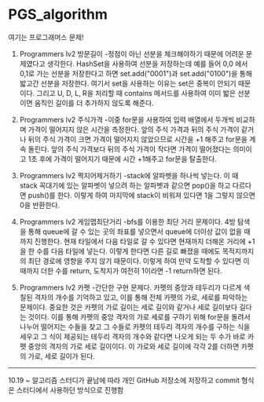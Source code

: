 # PGS_algorithm
여기는 프로그래머스 문제!

1. Programmers lv2 방문길이
-정점이 아닌 선분을 체크해야하기 때문에 어려운 문제였다고 생각한다. HashSet을 사용하여 선분을 저장하는데 예를 들어 0,0 에서 0,1로 가는 선분을 저장한다고 하면 set.add("0001")과 set.add("0100")을 통해 밟고간 선분을 저장한다. 여기서 set을 사용하는 이유는 set은 중복이 안되기 때문이다. 그리고 U, D, L, R을 처리할 때 contains 메서드를 사용하여 이미 밟은 선분이면 움직인 길이를 더 추가하지 않도록 해준다.

2. Programmers lv2 주식가격
-이중 for문을 사용하여 입력 배열에서 두개씩 비교하며 가격이 떨어지지 않은 시간을 측정한다. 앞의 주식 가격과 뒤의 주식 가격이 같거나 뒤의 주식 가격이 크면 가격이 떨어지지 않았으므로 시간을 +1 해주고 for문을 계속 돌린다. 앞의 주식 가격보다 뒤의 주식 가격이 작다면 가격이 떨어졌다는 의미이고 1초 후에 가격이 떨어지기 때문에 시간 +1해주고 for문을 탈출한다.

3. Programmers lv2 짝지어제거하기
-stack에 알파벳을 하나씩 넣는다. 이 때 stack 꼭대기에 있는 알파벳이 넣으려 하는 알파벳과 같으면 pop()을 하고 다르다면 push()를 한다. 이렇게 하여 마지막에 stack이 비워져 있다면 1을 그렇지 않으면 0을 반환한다.

4. Programmers lv2 게임맵최단거리
-bfs를 이용한 최단 거리 문제이다. 4방 탐색을 통해 queue에 갈 수 있는 곳의 좌표를 넣으면서 queue에 더이상 값이 없을 때까지 진행한다.
현재 타일에서 다음 타일로 갈 수 있다면 현재까지 더해온 거리에 +1을 한 수를 다음 타일에 넣는다. 이렇게 한다면 다른 길로 빠졌을 때에도 목적지까지의 최단 경로에 영향을 주지 않기 때문이다. 이렇게 하여 만약 도착할 수 있다면 이때까지 더한 수를 return, 도착지가 여전히 1이라면 -1 return하면 된다.

5. Programmers lv2 카펫
-간단한 구현 문제다. 카펫의 중앙과 테두리가 다르게 색칠된 격자의 개수를 기억하고 있고, 이를 통해 전체 카펫의 가로, 세로를 파악하는 문제이다. 중요한 것은 카펫의 가로 길이는 세로 길이와 같거나 세로 길이보다 길다는 것이다. 이를 통해 카펫의 중앙 격자의 가로 세로를 구하기 위해 for문을 돌려서 나누어 떨어지는 수들을 찾고 그 수들로 카펫의 테두리 격자의 개수를 구하는 식을 세우고 그 식이 제공되는 테두리 격자의 개수와 같다면 나오게 되는 두 수가 바로 카펫 중앙의 격자의 가로 세로 길이이다. 이 가로와 세로 길이에 각각 2를 더하면 카펫의 가로, 세로 길이가 된다.

-----------------

10.19 ~ 
알고리즘 스터디가 끝남에 따라 개인 GitHub 저장소에 저장하고 commit 형식은 스터디에서 사용하던 방식으로 진행함
